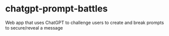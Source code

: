 # chatgpt-prompt-battles
Web app that uses ChatGPT to challenge users to create and break prompts to secure/reveal a message
